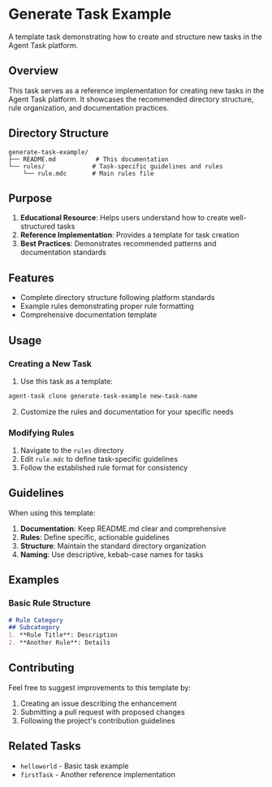 # Generate Task Example

A template task demonstrating how to create and structure new tasks in the Agent Task platform.

## Overview

This task serves as a reference implementation for creating new tasks in the Agent Task platform. It showcases the recommended directory structure, rule organization, and documentation practices.

## Directory Structure

```
generate-task-example/
├── README.md           # This documentation
└── rules/             # Task-specific guidelines and rules
    └── rule.mdc       # Main rules file
```

## Purpose

1. **Educational Resource**: Helps users understand how to create well-structured tasks
2. **Reference Implementation**: Provides a template for task creation
3. **Best Practices**: Demonstrates recommended patterns and documentation standards

## Features

- Complete directory structure following platform standards
- Example rules demonstrating proper rule formatting
- Comprehensive documentation template

## Usage

### Creating a New Task

1. Use this task as a template:
```bash
agent-task clone generate-task-example new-task-name
```

2. Customize the rules and documentation for your specific needs

### Modifying Rules

1. Navigate to the `rules` directory
2. Edit `rule.mdc` to define task-specific guidelines
3. Follow the established rule format for consistency

## Guidelines

When using this template:

1. **Documentation**: Keep README.md clear and comprehensive
2. **Rules**: Define specific, actionable guidelines
3. **Structure**: Maintain the standard directory organization
4. **Naming**: Use descriptive, kebab-case names for tasks

## Examples

### Basic Rule Structure

```markdown
# Rule Category
## Subcategory
1. **Rule Title**: Description
2. **Another Rule**: Details
```

## Contributing

Feel free to suggest improvements to this template by:

1. Creating an issue describing the enhancement
2. Submitting a pull request with proposed changes
3. Following the project's contribution guidelines

## Related Tasks

- `helloworld` - Basic task example
- `firstTask` - Another reference implementation
